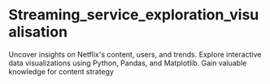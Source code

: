 # Streaming_service_exploration_visualisation
 Uncover insights on Netflix's content, users, and trends. Explore interactive data visualizations using Python, Pandas, and Matplotlib. Gain valuable knowledge for content strategy
